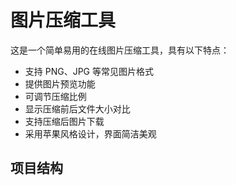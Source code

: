 # 图片压缩工具

这是一个简单易用的在线图片压缩工具，具有以下特点：

- 支持 PNG、JPG 等常见图片格式
- 提供图片预览功能
- 可调节压缩比例
- 显示压缩前后文件大小对比
- 支持压缩后图片下载
- 采用苹果风格设计，界面简洁美观

## 项目结构 